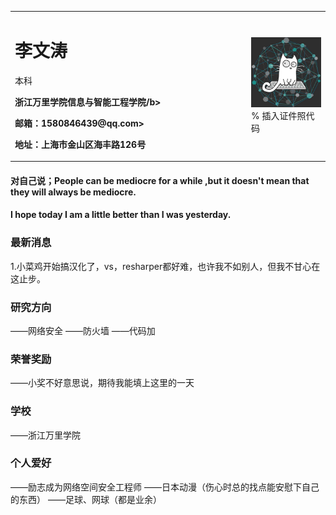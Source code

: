 <table border="0">
  <tr>
    <td width="75%">
      <h1>李文涛</h1>
      <p><b></b></p>本科
      <p><b>浙江万里学院信息与智能工程学院/b></p>
      <p><b>邮箱：1580846439@qq.com>
      <p><b>地址：上海市金山区海丰路126号</b></p>
    </td>
    <td width="25%">
      <img src="timg.jpg" width="100%">      % 插入证件照代码
    </td>
  </tr>
</table>

#### 对自己说；People can be mediocre for a while ,but it doesn't mean that they will always be mediocre.     
####          I hope today I am a little better than I was yesterday.
### 最新消息
1.小菜鸡开始搞汉化了，vs，resharper都好难，也许我不如别人，但我不甘心在这止步。
### 研究方向
——网络安全
——防火墙
——代码加
### 荣誉奖励
——小奖不好意思说，期待我能填上这里的一天
### 学校
——浙江万里学院
### 个人爱好
——励志成为网络空间安全工程师
——日本动漫（伤心时总的找点能安慰下自己的东西）
——足球、网球（都是业余）
